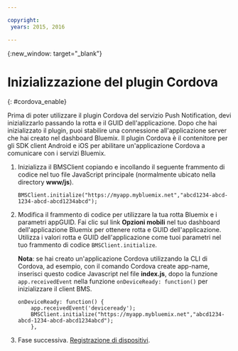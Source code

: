```yaml
---

copyright:
 years: 2015, 2016

---
```


{:new_window: target="_blank"}

# Inizializzazione del plugin Cordova
{: #cordova_enable}

Prima di poter utilizzare il plugin Cordova del servizio Push Notification, devi inizializzarlo passando
la rotta e il GUID dell'applicazione. Dopo che hai inizializzato il plugin, puoi stabilire una connessione all'applicazione server che hai creato nel dashboard Bluemix. Il plugin Cordova è il contenitore per gli SDK client Android e iOS per abilitare un'applicazione Cordova a comunicare con i servizi Bluemix.

1. Inizializza il BMSClient copiando e incollando il seguente frammento di codice nel tuo file JavaScript principale (normalmente ubicato nella directory **www/js**).

	```
	BMSClient.initialize("https://myapp.mybluemix.net","abcd1234-abcd-1234-abcd-abcd1234abcd");
	```
1. Modifica il frammento di codice per utilizzare la tua rotta Bluemix e i parametri appGUID. Fai clic sul link **Opzioni mobili** nel tuo dashboard dell'applicazione Bluemix per ottenere rotta e GUID dell'applicazione. Utilizza i valori rotta e GUID dell'applicazione come tuoi parametri nel tuo frammento di codice `BMSClient.initialize`.


	**Nota**: se hai creato un'applicazione Cordova utilizzando la CLI di Cordova, ad esempio, con il comando Cordova create app-name, inserisci questo codice Javascript nel file **index.js**, dopo la funzione `app.receivedEvent` nella funzione `onDeviceReady: function()` per inizializzare il client BMS.

	```
	onDeviceReady: function() {
	    app.receivedEvent('deviceready');
	    BMSClient.initialize("https://myapp.mybluemix.net","abcd1234-abcd-1234-abcd-abcd1234abcd");
	    },
	```
1. Fase successiva. [Registrazione di dispositivi](t_cordova_register.html).
